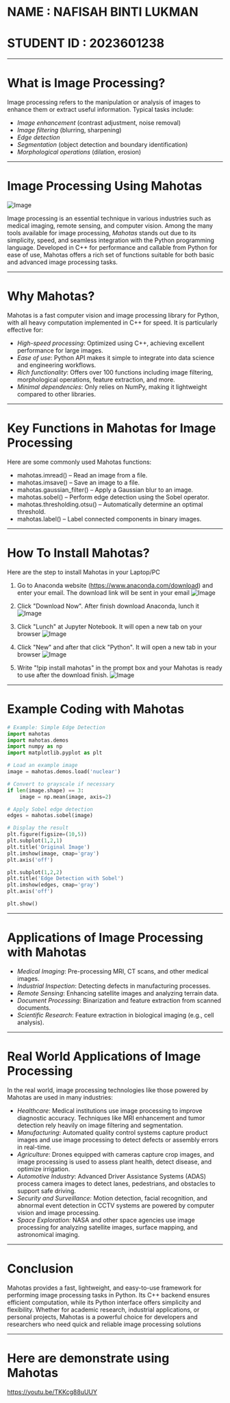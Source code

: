 # NAME : NAFISAH BINTI LUKMAN
# STUDENT ID : 2023601238

---

# What is Image Processing?

Image processing refers to the manipulation or analysis of images to enhance them or extract useful information. Typical tasks include:

- *Image enhancement* (contrast adjustment, noise removal)
- *Image filtering* (blurring, sharpening)
- *Edge detection*
- *Segmentation* (object detection and boundary identification)
- *Morphological operations* (dilation, erosion)

---

# Image Processing Using Mahotas
![Image](https://github.com/user-attachments/assets/2c0ea612-b95f-4715-b439-3d779334f528)

Image processing is an essential technique in various industries such as medical imaging, remote sensing, and computer vision. Among the many tools available for image processing, *Mahotas* stands out due to its simplicity, speed, and seamless integration with the Python programming language. Developed in C++ for performance and callable from Python for ease of use, Mahotas offers a rich set of functions suitable for both basic and advanced image processing tasks.

---

# Why Mahotas?

Mahotas is a fast computer vision and image processing library for Python, with all heavy computation implemented in C++ for speed. It is particularly effective for:

- *High-speed processing*: Optimized using C++, achieving excellent performance for large images.
- *Ease of use*: Python API makes it simple to integrate into data science and engineering workflows.
- *Rich functionality*: Offers over 100 functions including image filtering, morphological operations, feature extraction, and more.
- *Minimal dependencies*: Only relies on NumPy, making it lightweight compared to other libraries.

---

# Key Functions in Mahotas for Image Processing

Here are some commonly used Mahotas functions:

- mahotas.imread() – Read an image from a file.
- mahotas.imsave() – Save an image to a file.
- mahotas.gaussian_filter() – Apply a Gaussian blur to an image.
- mahotas.sobel() – Perform edge detection using the Sobel operator.
- mahotas.thresholding.otsu() – Automatically determine an optimal threshold.
- mahotas.label() – Label connected components in binary images.

---

# How To Install Mahotas?

Here are the step to install Mahotas in your Laptop/PC

1) Go to Anaconda website (https://www.anaconda.com/download) and enter your email. The download link will be sent in your email
  ![Image](https://github.com/user-attachments/assets/ef4904de-e888-4215-98e8-0f435ea372fc)
  
2) Click "Download Now". After finish download Anaconda, lunch it
  ![Image](https://github.com/user-attachments/assets/0613a50e-f8c4-4489-b6bf-5fe62cf6abff)
  
3) Click "Lunch" at Jupyter Notebook. It will open a new tab on your browser
  ![Image](https://github.com/user-attachments/assets/5734c263-ad08-4d33-ac81-e6b5b01abd60)
  
4) Click "New" and after that click "Python". It will open a new tab in your browser
  ![Image](https://github.com/user-attachments/assets/3701b206-f576-4387-a4d2-911ae1d67e84)
  
  
5) Write "!pip install mahotas" in the prompt box and your Mahotas is ready to use after the download finish.
  ![Image](https://github.com/user-attachments/assets/55c3f5a5-5efc-4afa-b04e-01977dc7ab4b)

---

# Example Coding with Mahotas

```python
# Example: Simple Edge Detection
import mahotas
import mahotas.demos
import numpy as np
import matplotlib.pyplot as plt

# Load an example image
image = mahotas.demos.load('nuclear')

# Convert to grayscale if necessary
if len(image.shape) == 3:
    image = np.mean(image, axis=2)

# Apply Sobel edge detection
edges = mahotas.sobel(image)

# Display the result
plt.figure(figsize=(10,5))
plt.subplot(1,2,1) 
plt.title('Original Image') 
plt.imshow(image, cmap='gray') 
plt.axis('off')

plt.subplot(1,2,2) 
plt.title('Edge Detection with Sobel') 
plt.imshow(edges, cmap='gray') 
plt.axis('off')

plt.show()
```

---


# Applications of Image Processing with Mahotas

- *Medical Imaging*: Pre-processing MRI, CT scans, and other medical images.
- *Industrial Inspection*: Detecting defects in manufacturing processes.
- *Remote Sensing*: Enhancing satellite images and analyzing terrain data.
- *Document Processing*: Binarization and feature extraction from scanned documents.
- *Scientific Research*: Feature extraction in biological imaging (e.g., cell analysis).

---

# Real World Applications of Image Processing
In the real world, image processing technologies like those powered by Mahotas are used in many industries:

- *Healthcare*: Medical institutions use image processing to improve diagnostic accuracy. Techniques like MRI enhancement and tumor detection rely heavily on image filtering and segmentation.
- *Manufacturing*: Automated quality control systems capture product images and use image processing to detect defects or assembly errors in real-time.
- *Agriculture*: Drones equipped with cameras capture crop images, and image processing is used to assess plant health, detect disease, and optimize irrigation.
- *Automotive Industry*: Advanced Driver Assistance Systems (ADAS) process camera images to detect lanes, pedestrians, and obstacles to support safe driving.
- *Security and Surveillance*: Motion detection, facial recognition, and abnormal event detection in CCTV systems are powered by computer vision and image processing.
- *Space Exploration:* NASA and other space agencies use image processing for analyzing satellite images, surface mapping, and astronomical imaging.

---

# Conclusion

Mahotas provides a fast, lightweight, and easy-to-use framework for performing image processing tasks in Python. Its C++ backend ensures efficient computation, while its Python interface offers simplicity and flexibility. Whether for academic research, industrial applications, or personal projects, Mahotas is a powerful choice for developers and researchers who need quick and reliable image processing solutions

---

# Here are demonstrate using Mahotas

https://youtu.be/TKKcg88uUUY 
